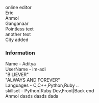 online editor<br/>
Eric<br/>
Anmol<br/>
Ganganaar<br/>
Pointless text<br/>
another text<br/>
City added<br/>
 ### Information
 Name - Aditya<br/>
 UserName - im-adi<br/>
"BILIEVER"<br/>
"ALWAYS AND FOREVER"<br/>
Languages - C,C++,Python,Ruby ..<br/>
skillset - Python|Ruby Dev,Front|Back end<br/>
Anmol
dasds
dasds
dada
